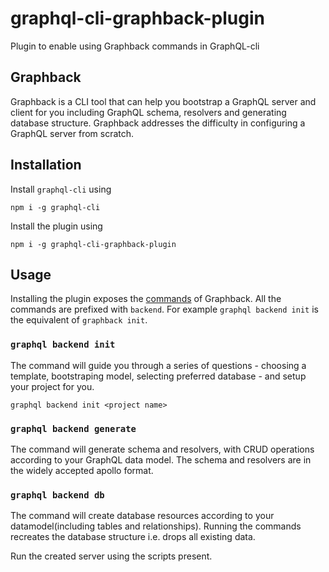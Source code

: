 # graphql-cli-graphback-plugin
Plugin to enable using Graphback commands in GraphQL-cli

## Graphback
Graphback is a CLI tool that can help you bootstrap a GraphQL server and client for you including GraphQL schema, resolvers and generating database structure. Graphback addresses the difficulty in configuring a GraphQL server from scratch.

## Installation
Install `graphql-cli` using
```
npm i -g graphql-cli
```

Install the plugin using
```
npm i -g graphql-cli-graphback-plugin
```
## Usage
Installing the plugin exposes the [commands](https://graphback.dev/docs/commands) of Graphback. All the commands are prefixed with `backend`. For example `graphql backend init` is the equivalent of `graphback init`.

### `graphql backend init`
The command will guide you through a series of questions - choosing a template, bootstraping model, selecting preferred database - and setup your project for you.

```
graphql backend init <project name>
```

### `graphql backend generate`
The command will generate schema and resolvers, with CRUD operations according to your GraphQL data model. The schema and resolvers are in the widely accepted apollo format.

### `graphql backend db`
The command will create database resources according to your datamodel(including tables and relationships). Running the commands recreates the database structure i.e. drops all existing data.

Run the created server using the scripts present.
